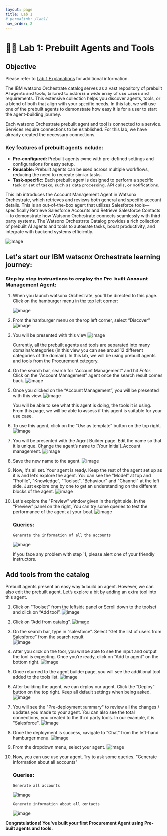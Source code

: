 ```yaml
---
layout: page
title: Lab 1
# permalink: /lab1/
nav_order: 2
---
```

# 🧑‍💼 Lab 1: Prebuilt Agents and Tools

## Objective

Please refer to [Lab 1 Explanations](../pdfs/Lab%201-explanation.pdf) for additional information.

The IBM watsonx Orchestrate catalog serves as a vast repository of prebuilt AI agents and tools, tailored to address a wide array of use cases and requirements. This extensive collection helps you discover agents, tools, or a blend of both that align with your specific needs. In this lab, we will use one of the prebuilt agents to demonstrate how easy it is for a user to start the agent-building journey.

Each watsonx Orchestrate prebuilt agent and tool is connected to a service. Services require connections to be established. For this lab, we have already created the necessary connections.

### Key features of prebuilt agents include:
- **Pre-configured:** Prebuilt agents come with pre-defined settings and configurations for easy setup.
- **Reusable:** Prebuilt agents can be used across multiple workflows, reducing the need to recreate similar tasks.
- **Task-specific:** Each prebuilt agent is designed to perform a specific task or set of tasks, such as data processing, API calls, or notifications.
    
This lab introduces the Account Management Agent in Watsonx Orchestrate, which retrieves and reviews both general and specific account details. This is an out-of-the-box agent that utilizes Salesforce tools—specifically Retrieve Salesforce Accounts and Retrieve Salesforce Contacts—to demonstrate how Watsonx Orchestrate connects seamlessly with third-party systems. The Watsonx Orchestrate Catalog provides a rich collection of prebuilt AI agents and tools to automate tasks, boost productivity, and integrate with backend systems efficiently.

![image](./imgs/imgs_1/lab-architecture1.png)

## Let's start our IBM watsonx Orchestrate learning journey: 

### Step by step instructions to employ the Pre-built Account Management Agent:

1. When you launch watsonx Orchestrate, you'll be directed to this page. Click on the hamburger menu in the top left corner:

    ![image](./imgs/imgs_1/step_1.png)

2. From the hamburger menu on the top left corner, select “Discover”
    ![image](./imgs/imgs_1/discover.png)

3. You will be presented with this view
    ![image](./imgs/imgs_1/catalog_view.png)

    Currently, all the prebuilt agents and tools are separated into many domains/categories (in this view you can see aroud 12 different categories of the domain). In this lab, we will be using prebuilt agents and tools from the Procurement category.

4. On the search bar, search for “Account Management” and hit *Enter*. Click on the “Account Management” agent once the search result comes back.
   ![image](./imgs/imgs_1/account_management_agent.png)

5. Once you clicked on the “Account Management”, you will be presented with this view.
   ![image](./imgs/imgs_1/agent_view.png)

    You will be able to see what this agent is doing, the tools it is using. From this page, we will be able to assess if this agent is suitable for your use case.
6. To use this agent, click on the “Use as template” button on the top right.
    ![image](./imgs/imgs_1/use_template.png)

7. You will be presented with the Agent Builder page. Edit the name so that it is unique. Change the agent’s name to [Your Initial]_Account management.
   ![image](./imgs/imgs_1/agent_name.png)
   
8. Save the new name to the agent. 
   ![image](./imgs/imgs_1/save_name.png)

9. Now, it's all set. Your agent is ready. Keep the rest of the agent set up as it is and let’s explore the agent. You can see the "Model" at top and "Profile", "Knowledge", "Toolset", "Behaviour" and "Channel" at the left side. Just explore one by one to get an understanding on the different blocks of the agent.
    ![image](./imgs/imgs_1/agent_blocks.png)
   
10. Let's explore the "Preview" window given in the right side. In the “Preview” panel on the right, You can try some queries to test the performance of the agent at your local.
    ![image](./imgs/imgs_1/preview.png)

    ### Queries:
    ```
    Generate the information of all the accounts
    ```
    ![image](./imgs/imgs_1/preview_outcome.png)
    
    If you face any problem with step 11, please alert one of your friendly instructors.

## Add tools from the catalog
Prebuilt agents present an easy way to build an agent. However, we can also edit the prebuilt agent. Let’s explore a bit by adding an extra tool into this agent.

1. Click on "Toolset" from the leftside panel or Scroll down to the toolset and click on “Add tool”.
    ![image](./imgs/imgs_1/add_tool.png)

2. Click on “Add from catalog”.
     ![image](./imgs/imgs_1/ad_frm_catalog.png)

3. On the search bar, type in “salesforce”. Select “Get the list of users from Salesforce” from the search result.  
    ![image](./imgs/imgs_1/list_user_tool.png)
4. After you click on the tool, you will be able to see the input and output the tool is expecting. Once you’re ready, click on “Add to agent” on the bottom right.
    ![image](./imgs/imgs_1/add_tool_agent.png)

5. Once returned to the agent builder page, you will see the additional tool added to the tools list.
    ![image](./imgs/imgs_1/added_tool_list.png)

6. After building the agent, we can deploy our agent. Click the “Deploy” button on the top right. Keep all default settings when being asked.
    ![image](./imgs/imgs_1/deploy.png)

7. You will see the "Pre-deployment summary" to review all the changes / updates you made to your agent. You can also see the total connections, you created to the third party tools. In our example, it is "Salesforce".
    ![image](./imgs/imgs_1/pre_deployment.png)

8. Once the deployment is success, navigate to “Chat” from the left-hand hamburger menu.
    ![image](./imgs/imgs_1/chat.png)

9. From the dropdown menu, select your agent.
    ![image](./imgs/imgs_1/agent_selection.png)

10. Now, you can use use your agent. Try to ask some queries. "Generate information about all accounts" 
    ### Queries:
    ```
    Generate all accounts
    ```
    ![image](./imgs/imgs_1/generate_outcome.png)

    ```
    Generate information about all contacts
    ```
    ![image](./imgs/imgs_1/generate_outcome1.png)


**Congratulations! You've built your first Procurement Agent using Pre-built agents and tools.**
